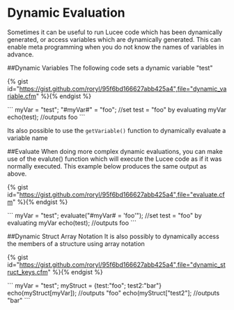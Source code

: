 # Dynamic Evaluation
Sometimes it can be useful to run Lucee code which has been dynamically generated, or access variables which are dynamically generated. This can enable meta programming when you do not know the names of variables in advance.

##Dynamic Variables
The following code sets a dynamic variable "test" 

{% gist id="https://gist.github.com/roryl/95f6bd166627abb425a4",file="dynamic_variable.cfm" %}{% endgist %}

<noscript>
```
<cfscript>
myVar = "test";
"#myVar#" = "foo"; //set test = "foo" by evaluating myVar
echo(test); //outputs foo
</cfscript>
```
</noscript>

Its also possible to use the `getVariable()` function to dynamically evaluate a variable name



##Evaluate
When doing more complex dynamic evaluations, you can make use of the evalute() function which will execute the Lucee code as if it was normally executed. This example below produces the same output as above. 

{% gist id="https://gist.github.com/roryl/95f6bd166627abb425a4",file="evaluate.cfm" %}{% endgist %}

<noscript>
```
<cfscript>
myVar = "test";
evaluate("#myVar# = 'foo'"); //set test = "foo" by evaluating myVar
echo(test); //outputs foo
</cfscript>
```
</noscript>

##Dynamic Struct Array Notation
It is also possibly to dynamically access the members of a structure using array notation

{% gist id="https://gist.github.com/roryl/95f6bd166627abb425a4",file="dynamic_struct_keys.cfm" %}{% endgist %}

<noscript>
```
<cfscript>
myVar = "test";
myStruct = {test:"foo"; test2:"bar"}
echo(myStruct[myVar]); //outputs "foo"
echo(myStruct["test2"]; //outputs "bar" 
</cfscript>
```
</noscript>
